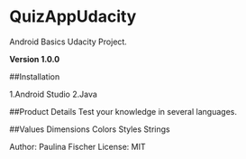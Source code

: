 # QuizAppUdacity
Android Basics Udacity Project.

**Version 1.0.0**

##Installation

1.Android Studio
2.Java

##Product Details
Test your knowledge in several languages.

##Values
Dimensions
Colors
Styles
Strings

Author: Paulina Fischer
License: MIT


